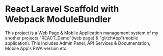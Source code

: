 # React Laravel Scaffold with Webpack ModuleBundler 
 This project is a Web Page & Mobile Application management system of my another projects "REACT_Demo"(web page) & "glitchApp"(mobile application). This includes Admin Panel, API Services & Documentation, Mobile App's PWA version etc.
